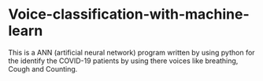 # Voice-classification-with-machine-learn
This is a ANN (artificial neural network) program written by using python for the identify the COVID-19 patients by using there voices like breathing, Cough and Counting. 
